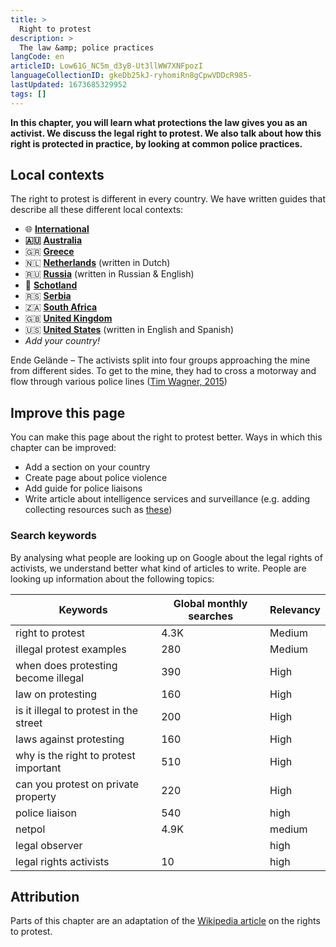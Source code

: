 ```yaml
---
title: >
  Right to protest
description: >
  The law &amp; police practices
langCode: en
articleID: Low61G_NC5m_d3yB-Ut3llWW7XNFpozI
languageCollectionID: gkeDb25kJ-ryhomiRn8gCpwVDDcR985-
lastUpdated: 1673685329952
tags: []
---
```


**In this chapter, you will learn what protections the law gives you as an activist. We discuss the legal right to protest. We also talk about how this right is protected in practice, by looking at common police practices.**

## Local contexts

The right to protest is different in every country. We have written guides that describe all these different local contexts:

-   🌐 [**International**](/rights/international)
-   **🇦🇺** [**Australia**](/rights/australia)
-   🇬🇷 [**Greece**](/rights/greece)
-   🇳🇱 [**Netherlands**](/nl/rights) (written in Dutch)
-   🇷🇺 [**Russia**](/rights/russia) (written in Russian & English)
-   🏴󠁧󠁢󠁳󠁣󠁴󠁿 [**Schotland**](/rights/schotland)
-   🇷🇸 [**Serbia**](/rights/serbia)
-   🇿🇦 [**South Africa**](/rights/south-africa)
-   🇬🇧 [**United Kingdom**](/rights/uk)
-   🇺🇸 [**United States**](/rights/united-states) (written in English and Spanish)
-   _Add your country!_

<div><figcaption>Ende Gelände – The activists split into four groups approaching the mine from different sides. To get to the mine, they had to cross a motorway and flow through various police lines (<a href="https://www.flickr.com/photos/350org/20577167336/in/photolist-xmkmXb-drTy45-P6vijC-7a5egv-drS8ku-P6vhGL-vGUV6f-7ciX8k-7cnLV3-7a5edB-P8Zzv6-7a93RW-TUxZ7U-N5yqvC-aq3inm-MzkMSj-7cnPc1-V4vWca-7ciZh6-Td8qv3-g7bfnM-7cnN3Y-79XeVr-7cnLYq-8JAG9e-7ciYTF-7ciX5e-apZdQv-PcZKoy-7cnMYb-7cnP2h-7cnPqj-7ciZav-7ciZuk-MGe4Cx-7ciZ72-8HPmSz-8MrdXh-7a4CDf-WcZZaf-ticWdv-7cnNXU-qdQz5v-apZMkh-Wd1233-7bt2wE-g7c9tt-rWxaHw-se7jAK-W4YBxH">Tim Wagner, 2015</a>)</figcaption></div>

## Improve this page

You can make this page about the right to protest better. Ways in which this chapter can be improved:

-   Add a section on your country
-   Create page about police violence
-   Add guide for police liaisons
-   Write article about intelligence services and surveillance (e.g. adding collecting resources such as [these](https://netpol.org/police-liaison-officers-film/))

### Search keywords

By analysing what people are looking up on Google about the legal rights of activists, we understand better what kind of articles to write. People are looking up information about the following topics:

<div><table><thead><tr><th>Keywords</th><th>Global monthly searches</th><th>Relevancy</th></tr></thead><tbody><tr><td>right to protest</td><td>4.3K</td><td>Medium</td></tr><tr><td>illegal protest examples</td><td>280</td><td>Medium</td></tr><tr><td>when does protesting become illegal</td><td>390</td><td>High</td></tr><tr><td>law on protesting</td><td>160</td><td>High</td></tr><tr><td>is it illegal to protest in the street</td><td>200</td><td>High</td></tr><tr><td>laws against protesting</td><td>160</td><td>High</td></tr><tr><td>why is the right to protest important</td><td>510</td><td>High</td></tr><tr><td>can you protest on private property</td><td>220</td><td>High</td></tr><tr><td>police liaison</td><td>540</td><td>high</td></tr><tr><td>netpol</td><td>4.9K</td><td>medium</td></tr><tr><td>legal observer</td><td></td><td>high</td></tr><tr><td>legal rights activists</td><td>10</td><td>high</td></tr></tbody></table></div>

## Attribution

Parts of this chapter are an adaptation of the [Wikipedia article](https://en.wikipedia.org/wiki/Right_to_protest) on the rights to protest.